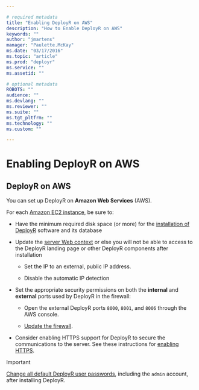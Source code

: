 ```yaml
---

# required metadata
title: "Enabling DeployR on AWS"
description: "How to Enable DeployR on AWS"
keywords: ""
author: "jmartens"
manager: "Paulette.McKay"
ms.date: "03/17/2016"
ms.topic: "article"
ms.prod: "deployr"
ms.service: ""
ms.assetid: ""

# optional metadata
ROBOTS: ""
audience: ""
ms.devlang: ""
ms.reviewer: ""
ms.suite: ""
ms.tgt_pltfrm: ""
ms.technology: ""
ms.custom: ""

---
```


# Enabling DeployR on AWS

## DeployR on AWS

You can set up DeployR on **Amazon Web Services** (AWS).

For each [Amazon EC2 instance](http://docs.aws.amazon.com/general/latest/gr/rande.html), be sure to:

-   Have the minimum required disk space (or more) for the [installation of DeployR](deployr-installing-configuring.md) software and its database

-   Update the [server Web context](deployr-admin-diagnostics-troubleshooting.md#set-context) or else you will not be able to access to the DeployR landing page or other DeployR components after installation

    -   Set the IP to an external, public IP address.

    -   Disable the automatic IP detection

-   Set the appropriate security permissions on both the **internal** and **external** ports used by DeployR in the firewall:

    -   Open the external DeployR ports `8000`, `8001`, and `8006` through the AWS console.

    -   [Update the firewall](deployr-admin-configure-for-azure.md#updating-the-firewall).

-   Consider enabling HTTPS support for DeployR to secure the communications to the server. See these instructions for [enabling HTTPS](deployr-admin-security.md#enable-server-ssl-https).

>[!IMPORTANT]
>[Change all default DeployR user passwords](#change-pass), including the `admin` account, after installing DeployR.



